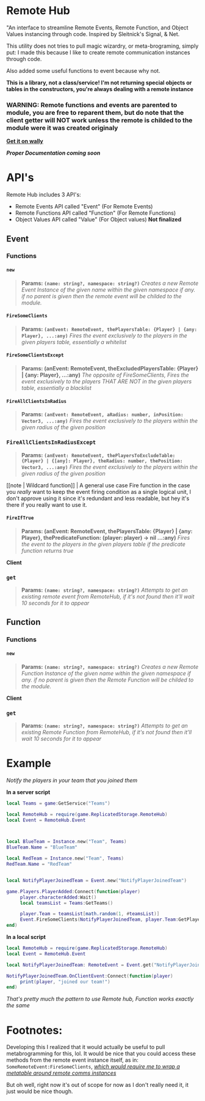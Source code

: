 # Remote Hub

"An interface to streamline Remote Events, Remote Function, and Object Values instancing through code. Inspired by Sleitnick's Signal, & Net. 

This utility does not tries to pull magic wizardry, or meta-brograming, simply put: I made this because I like to create remote communication instances  through code.

Also added some useful functions to event because why not.

**This is a library, not a class/service! I'm not returning special objects or tables in the constructors,  you're always dealing with a remote instance** 


### **WARNING: Remote functions and events are parented to module, you are free to reparent them, but do note that the client getter will NOT work unless the remote is childed to the module were it was created originaly** 

**[Get it on wally](https://wally.run/package/cluelessd3v/remotehub)**


***Proper Documentation coming soon***


# API's
Remote Hub includes 3 API's:
- Remote Events API called "Event" (For Remote Events)
- Remote Functions API called "Function" (For Remote Functions)
- Object Values API called "Value" (For Object values) **Not finalized**



## Event

### Functions
#### `new`
>**Params: `(name: string?, namespace: string?)`**
> *Creates a new Remote Event Instance of the given name within the given namespace if any. if no parent is given then the remote event will be childed to the module.*



#### `FireSomeClients`
>**Params: `(anEvent: RemoteEvent, thePlayersTable: {Player} | {any: Player}, ...:any)`**
> *Fires the event exclusively to the players in the given players table, essentially a whitelist*



#### `FireSomeClientsExcept`
>**Params: (anEvent: RemoteEvent, theExcludedPlayersTable: {Player} | {any: Player}, ...:any)**
> *The opposite of FireSomeClients, Fires the event exclusively to the players THAT ARE NOT in the given players table, essentially a blacklist*





#### `FireAllClientsInRadius`
>**Params: `(anEvent: RemoteEvent, aRadius: number, inPosition: Vector3, ...:any)`**
> *Fires the event exclusively to the players within the given radius of the given position*


### `FireAllClientsInRadiusExcept`
>**Params: `(anEvent: RemoteEvent, thePlayersToExcludeTable: {Player} | {[any]: Player}, theRadius: number, thePosition: Vector3, ...:any)`**
> *Fires the event exclusively to the players within the given radius of the given position*


[[note | Wildcard function]]
| A general use case Fire function in the case you *really* want to keep the event firing condition as a single logical unit, I don't approve using it since it's redundant and less readable, but hey it's there if you really want to use it.

#### `FireIfTrue`
>**Params: (anEvent: RemoteEvent, thePlayersTable: {Player} | {any: Player}, thePredicateFunction: (player: player) -> nil ...:any)**
> *Fires the event to the players in the given players table if the predicate function returns true*


**Client**

### `get`
>**Params: `(name: string?, namespace: string?)`**
> *Attempts to get an existing remote event from RemoteHub, if it's not found then it'll wait 10 seconds for it to appear*





## Function


### Functions


#### `new`
>**Params: `(name: string?, namespace: string?)`**
> *Creates a new Remote Function Instance of the given name within the given namespace if any. if no parent is given then the Remote Function will be childed to the module.*


**Client**

### `get`
>**Params: `(name: string?, namespace: string?)`**
> *Attempts to get an existing Remote Function from RemoteHub, if it's not found then it'll wait 10 seconds for it to appear*





# Example

*Notify the players in your team that you joined them* 

**In a server script**
```lua
local Teams = game:GetService("Teams")

local RemoteHub = require(game.ReplicatedStorage.RemoteHub)
local Event = RemoteHub.Event



local BlueTeam = Instance.new("Team", Teams)
BlueTeam.Name = "BlueTeam"

local RedTeam = Instance.new("Team", Teams)
RedTeam.Name = "RedTeam"


local NotifyPlayerJoinedTeam = Event.new("NotifyPlayerJoinedTeam")

game.Players.PlayerAdded:Connect(function(player)
     player.characterAdded:Wait()
     local teamsList = Teams:GetTeams()

     player.Team = teamsList[math.random(1, #teamsList)]
     Event.FireSomeClients(NotifyPlayerJoinedTeam, player.Team:GetPlayers(), player)
end)
```

**In a local script**
```lua
local RemoteHub = require(game.ReplicatedStorage.RemoteHub)
local Event = RemoteHub.Event

local NotifyPlayerJoinedTeam: RemoteEvent = Event.get("NotifyPlayerJoinedTeam")

NotifyPlayerJoinedTeam.OnClientEvent:Connect(function(player)
     print(player, "joined our team!")
end)
```


*That's pretty much the pattern to use Remote hub, Function works exactly the same*


# Footnotes:
Developing this I realized that it would actually be useful to pull metabrogramming for this, lol. It would be nice that you could access these methods from the remote event instance itself, as in: `SomeRemoteEvent:FireSomeClients`, *[which would require me to wrap a metatable around remote comms instances](https://devforum.roblox.com/t/wrapping-with-metatables-or-how-to-alter-the-functionality-of-roblox-objects-without-touching-them/221611)*

But oh well, right now it's out of scope for now as I don't really need it, it just would be nice though.


